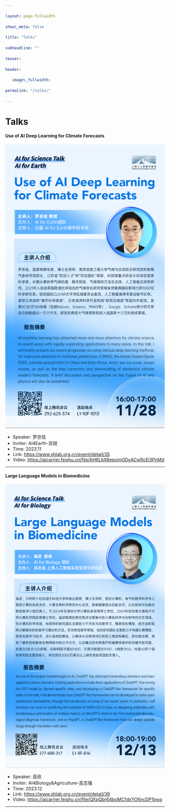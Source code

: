 ```yaml
---

layout: page-fullwidth

show\_meta: false

title: "Talks"

subheadline: ""

teaser: 

header:

   image\_fullwidth: 

permalink: "/talks/"

---
```


# Talks



#### Use of AI Deep Learning for Climate Forecasts
![Talk](/images/talks/talk_2023-11-28.jpeg)
+ Speaker: 罗京佳
+ Inviter: AI4Earth-苏锐
+ Time:    2023.11
+ Link:    https://www.shlab.org.cn/event/detail/35
+ Video:   https://aicarrier.feishu.cn/file/AH6LbX6epoim0DxACwRcEi3PnMd

---


#### Large Language Models in Biomedicine
![Talk](/images/talks/talk_2023-12-13.png)
+ Speaker: 高欣
+ Inviter: AI4Biology&Agriculture-高志强
+ Time:    2023.12
+ Link:    https://www.shlab.org.cn/event/detail/39
+ Video:   https://aicarrier.feishu.cn/file/QXpQbr64boMC1dxYO6ncDP1insg

---







